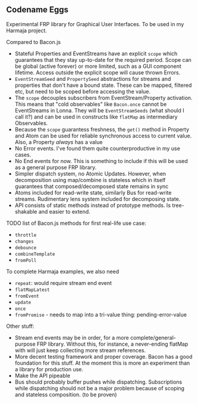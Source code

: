 ## Codename Eggs

Experimental FRP library for Graphical User Interfaces. To be used in my Harmaja project.

Compared to Bacon.js

- Stateful Properties and EventStreams have an explicit `scope` which guarantees that they stay up-to-date for the required period. Scope can be global (active forever) or more limited, such as a GUI component lifetime. Access outside the explicit scope will cause thrown Errors.
- `EventStreamSeed` and `PropertySeed` abstractions for streams and properties that don't have a bound state. These can be mapped, filtered etc, but need to be scoped before accessing the value.
- The `scope` decouples subscribers from EventStream/Property activation. This means that "cold observables" like `Bacon.once` cannot be EventStreams in Lonna. They will be `EventStreamSeeds` (what should I call it?) and can be used in constructs like `flatMap` as intermediary Observables.
- Because the `scope` guarantess freshness, the `get()` method in Property and Atom can be used for reliable synchronous access to current value. Also, a Property *always* has a value
- No Error events. I've found them quite counterproductive in my use cases. 
- No End events for now. This is something to include if this will be used as a general purpose FRP library.
- Simpler dispatch system, no Atomic Updates. However, when decomposition using map/combine is stateless which in itself guarantees that composed/decomposed state remains in sync
- Atoms included for read-write state, similarly Bus for read-write streams. Rudimentary lens system included for decomposing state.
- API consists of static methods instead of prototype methods. Is tree-shakable and easier to extend.

TODO list of Bacon.js methods for first real-life use case:

- `throttle`
- `changes`
- `debounce`
- `combineTemplate`
- `fromPoll`

To complete Harmaja examples, we also need

- `repeat`: would require stream end event
- `flatMapLatest`
- `fromEvent`
- `update`
- `once`
- `fromPromise` - needs to map into a tri-value thing: pending-error-value

Other stuff:

- Stream end events may be in order, for a more complete/general-purpose FRP library. Without this, for instance, a never-ending flatMap with will just keep collecting more stream references. 
- More decent testing framework and proper coverage. Bacon has a good foundation for this stuff. At the moment this is more an experiment than a library for production use.
- Make the API pipeable
- Bus should probably buffer pushes while dispatching. Subscriptions while dispatching should not be a major problem because of scoping and stateless composition. (to be proven)
